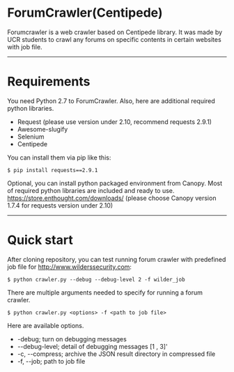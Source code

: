 # ForumCrawler(Centipede)

Forumcrawler is a web crawler based on Centipede library. It was made by UCR students to crawl any forums on specific contents in certain websites with job file. 

-------------
# Requirements

You need Python 2.7 to ForumCrawler. Also, here are additional required python libraries. 
 - Request (please use version under 2.10, recommend requests 2.9.1)
 - Awesome-slugify
 - Selenium
 - Centipede
 
You can install them via pip like this:
    
    $ pip install requests==2.9.1

Optional, you can install python packaged environment from Canopy. Most of required python libraries are included and ready to use. 
 https://store.enthought.com/downloads/ (please choose Canopy version 1.7.4 for requests version under 2.10)
 
-------------
# Quick start


After cloning repository, you can test running forum crawler with predefined job file for http://www.wilderssecurity.com:

    $ python crawler.py --debug --debug-level 2 -f wilder_job

There are multiple arguments needed to specify for running a forum crawler. 

    $ python crawler.py <options> -f <path to job file> 

Here are available options. 
 - -debug; turn on debugging messages
 - --debug-level; detail of debugging messages [1 , 3]'
 - -c, --compress; archive the JSON result directory in compressed file
 - -f, --job; path to job file
    


[statically typed parts]: http://mypy.readthedocs.io/en/latest/basics.html#function-signatures
